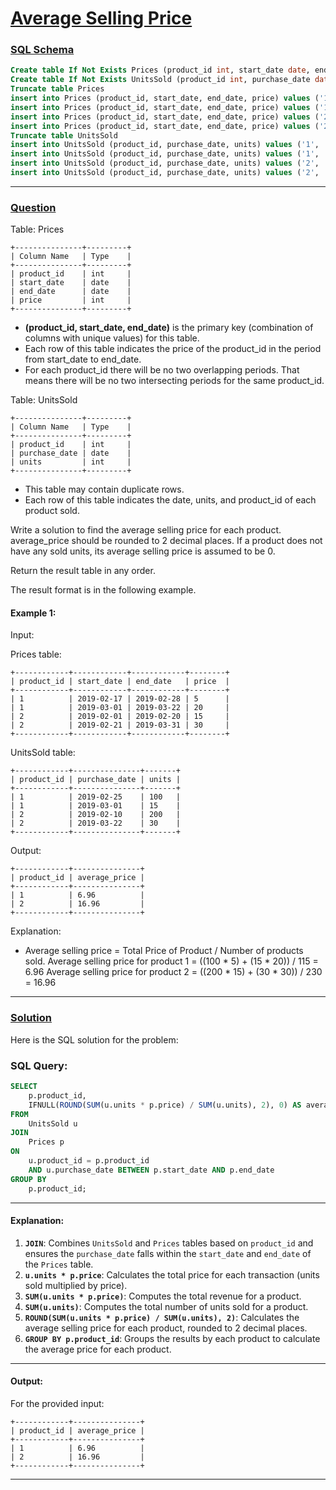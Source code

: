 # [Average Selling Price](#average-selling-price)

### [SQL Schema](#sql-schema)
```sql
Create table If Not Exists Prices (product_id int, start_date date, end_date date, price int)
Create table If Not Exists UnitsSold (product_id int, purchase_date date, units int)
Truncate table Prices
insert into Prices (product_id, start_date, end_date, price) values ('1', '2019-02-17', '2019-02-28', '5')
insert into Prices (product_id, start_date, end_date, price) values ('1', '2019-03-01', '2019-03-22', '20')
insert into Prices (product_id, start_date, end_date, price) values ('2', '2019-02-01', '2019-02-20', '15')
insert into Prices (product_id, start_date, end_date, price) values ('2', '2019-02-21', '2019-03-31', '30')
Truncate table UnitsSold
insert into UnitsSold (product_id, purchase_date, units) values ('1', '2019-02-25', '100')
insert into UnitsSold (product_id, purchase_date, units) values ('1', '2019-03-01', '15')
insert into UnitsSold (product_id, purchase_date, units) values ('2', '2019-02-10', '200')
insert into UnitsSold (product_id, purchase_date, units) values ('2', '2019-03-22', '30')
```

---

### [Question](#question)

Table: Prices
```
+---------------+---------+
| Column Name   | Type    |
+---------------+---------+
| product_id    | int     |
| start_date    | date    |
| end_date      | date    |
| price         | int     |
+---------------+---------+
```
- **(product_id, start_date, end_date)** is the primary key (combination of columns with unique values) for this table.
- Each row of this table indicates the price of the product_id in the period from start_date to end_date.
- For each product_id there will be no two overlapping periods. That means there will be no two intersecting periods for the same product_id.
 

Table: UnitsSold
```
+---------------+---------+
| Column Name   | Type    |
+---------------+---------+
| product_id    | int     |
| purchase_date | date    |
| units         | int     |
+---------------+---------+
```
- This table may contain duplicate rows.
- Each row of this table indicates the date, units, and product_id of each product sold. 
 

Write a solution to find the average selling price for each product. average_price should be rounded to 2 decimal places. If a product does not have any sold units, its average selling price is assumed to be 0.

Return the result table in any order.

The result format is in the following example.

 

#### Example 1:

Input:

Prices table:
```
+------------+------------+------------+--------+
| product_id | start_date | end_date   | price  |
+------------+------------+------------+--------+
| 1          | 2019-02-17 | 2019-02-28 | 5      |
| 1          | 2019-03-01 | 2019-03-22 | 20     |
| 2          | 2019-02-01 | 2019-02-20 | 15     |
| 2          | 2019-02-21 | 2019-03-31 | 30     |
+------------+------------+------------+--------+
```
UnitsSold table:
```
+------------+---------------+-------+
| product_id | purchase_date | units |
+------------+---------------+-------+
| 1          | 2019-02-25    | 100   |
| 1          | 2019-03-01    | 15    |
| 2          | 2019-02-10    | 200   |
| 2          | 2019-03-22    | 30    |
+------------+---------------+-------+
```
Output: 
```
+------------+---------------+
| product_id | average_price |
+------------+---------------+
| 1          | 6.96          |
| 2          | 16.96         |
+------------+---------------+
```
Explanation: 
- Average selling price = Total Price of Product / Number of products sold.
Average selling price for product 1 = ((100 * 5) + (15 * 20)) / 115 = 6.96
Average selling price for product 2 = ((200 * 15) + (30 * 30)) / 230 = 16.96

---

### [Solution](#solution)

Here is the SQL solution for the problem:

### SQL Query:
```sql
SELECT 
    p.product_id,
    IFNULL(ROUND(SUM(u.units * p.price) / SUM(u.units), 2), 0) AS average_price
FROM 
    UnitsSold u
JOIN 
    Prices p
ON 
    u.product_id = p.product_id 
    AND u.purchase_date BETWEEN p.start_date AND p.end_date
GROUP BY 
    p.product_id;
```

---

#### Explanation:
1. **`JOIN`**: Combines `UnitsSold` and `Prices` tables based on `product_id` and ensures the `purchase_date` falls within the `start_date` and `end_date` of the `Prices` table.
2. **`u.units * p.price`**: Calculates the total price for each transaction (units sold multiplied by price).
3. **`SUM(u.units * p.price)`**: Computes the total revenue for a product.
4. **`SUM(u.units)`**: Computes the total number of units sold for a product.
5. **`ROUND(SUM(u.units * p.price) / SUM(u.units), 2)`**: Calculates the average selling price for each product, rounded to 2 decimal places.
6. **`GROUP BY p.product_id`**: Groups the results by each product to calculate the average price for each product.

---

#### Output:
For the provided input:
```
+------------+---------------+
| product_id | average_price |
+------------+---------------+
| 1          | 6.96          |
| 2          | 16.96         |
+------------+---------------+
```


---
